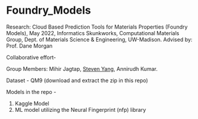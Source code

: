 # Foundry_Models

Research: Cloud Based Prediction Tools for Materials Properties (Foundry Models), May 2022,
Informatics Skunkworks, Computational Materials Group, Dept. of Materials Science & Engineering, UW-Madison.
Advised by: Prof. Dane Morgan

Collaborative effort- 

Group Members: Mihir Jagtap, [Steven Yang](https://github.com/stevenYang914), Annirudh Kumar.

Dataset - QM9 (download and extract the zip in this repo)

Models in the repo -
1. Kaggle Model
2. ML model utilizing the Neural Fingerprint (nfp) library

